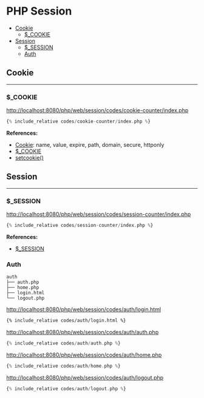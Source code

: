 # PHP Session

- [Cookie](#cookie)
  - [$_COOKIE](#_cookie)
- [Session](#session)
  - [$_SESSION](#_session)
  - [Auth](#auth)

## Cookie
---

### $_COOKIE

[http://localhost:8080/php/web/session/codes/cookie-counter/index.php](http://localhost:8080/php/web/session/codes/cookie-counter/index.php)
```php
{% include_relative codes/cookie-counter/index.php %}
```

**References:** 
- [Cookie](http://php.net/manual/en/features.cookies.php): name, value, expire, path, domain, secure, httponly
- [$_COOKIE](http://php.net/manual/en/reserved.variables.cookies.php)
- [setcookie()](http://php.net/manual/en/function.setcookie.php)

## Session
---

### $_SESSION

[http://localhost:8080/php/web/session/codes/session-counter/index.php](http://localhost:8080/php/web/session/codes/session-counter/index.php)
```php
{% include_relative codes/session-counter/index.php %}
```

**References:** 
- [$_SESSION](http://php.net/manual/en/reserved.variables.session.php)

### Auth

```
auth
├── auth.php
├── home.php
├── login.html
└── logout.php
```

[http://localhost:8080/php/web/session/codes/auth/login.html](http://localhost:8080/php/web/session/codes/auth/login.html)
```html
{% include_relative codes/auth/login.html %}
```

[http://localhost:8080/php/web/session/codes/auth/auth.php](http://localhost:8080/php/web/session/codes/auth/auth.php)
```php
{% include_relative codes/auth/auth.php %}
```

[http://localhost:8080/php/web/session/codes/auth/home.php](http://localhost:8080/php/web/session/codes/auth/home.php)
```php
{% include_relative codes/auth/home.php %}
```

[http://localhost:8080/php/web/session/codes/auth/logout.php](http://localhost:8080/php/web/session/codes/auth/logout.php)
```php
{% include_relative codes/auth/logout.php %}
```